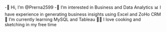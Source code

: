 -👋 Hi, I’m @Prerna2599
-👀 I’m interested in Business and Data Analytics
📊 I have experience in generating business insights using Excel and ZoHo CRM
🌱 I’m currently learning MySQL and Tableau
🧑‍🍳 I love cooking and sketching in my free time


<!---
Prerna2599/Prerna2599 is a ✨ special ✨ repository because its `README.md` (this file) appears on your GitHub profile.
You can click the Preview link to take a look at your changes.
--->
